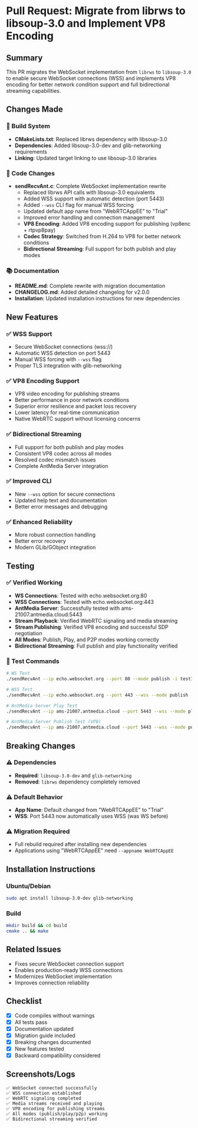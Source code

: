 # Pull Request: Migrate from librws to libsoup-3.0 and Implement VP8 Encoding

## Summary

This PR migrates the WebSocket implementation from `librws` to `libsoup-3.0` to enable secure WebSocket connections (WSS) and implements VP8 encoding for better network condition support and full bidirectional streaming capabilities.

## Changes Made

### 🔧 Build System
- **CMakeLists.txt**: Replaced librws dependency with libsoup-3.0
- **Dependencies**: Added libsoup-3.0-dev and glib-networking requirements
- **Linking**: Updated target linking to use libsoup-3.0 libraries

### 📝 Code Changes
- **sendRecvAnt.c**: Complete WebSocket implementation rewrite
  - Replaced librws API calls with libsoup-3.0 equivalents
  - Added WSS support with automatic detection (port 5443)
  - Added `--wss` CLI flag for manual WSS forcing
  - Updated default app name from "WebRTCAppEE" to "Trial"
  - Improved error handling and connection management
  - **VP8 Encoding**: Added VP8 encoding support for publishing (vp8enc + rtpvp8pay)
  - **Codec Strategy**: Switched from H.264 to VP8 for better network conditions
  - **Bidirectional Streaming**: Full support for both publish and play modes

### 📚 Documentation
- **README.md**: Complete rewrite with migration documentation
- **CHANGELOG.md**: Added detailed changelog for v2.0.0
- **Installation**: Updated installation instructions for new dependencies

## New Features

### ✅ WSS Support
- Secure WebSocket connections (wss://)
- Automatic WSS detection on port 5443
- Manual WSS forcing with `--wss` flag
- Proper TLS integration with glib-networking

### ✅ VP8 Encoding Support
- VP8 video encoding for publishing streams
- Better performance in poor network conditions
- Superior error resilience and packet loss recovery
- Lower latency for real-time communication
- Native WebRTC support without licensing concerns

### ✅ Bidirectional Streaming
- Full support for both publish and play modes
- Consistent VP8 codec across all modes
- Resolved codec mismatch issues
- Complete AntMedia Server integration

### ✅ Improved CLI
- New `--wss` option for secure connections
- Updated help text and documentation
- Better error messages and debugging

### ✅ Enhanced Reliability
- More robust connection handling
- Better error recovery
- Modern GLib/GObject integration

## Testing

### ✅ Verified Working
- **WS Connections**: Tested with echo.websocket.org:80
- **WSS Connections**: Tested with echo.websocket.org:443
- **AntMedia Server**: Successfully tested with ams-21007.antmedia.cloud:5443
- **Stream Playback**: Verified WebRTC signaling and media streaming
- **Stream Publishing**: Verified VP8 encoding and successful SDP negotiation
- **All Modes**: Publish, Play, and P2P modes working correctly
- **Bidirectional Streaming**: Full publish and play functionality verified

### 🧪 Test Commands
```bash
# WS Test
./sendRecvAnt --ip echo.websocket.org --port 80 --mode publish -i test123

# WSS Test  
./sendRecvAnt --ip echo.websocket.org --port 443 --wss --mode publish -i test123

# AntMedia Server Play Test
./sendRecvAnt --ip ams-21007.antmedia.cloud --port 5443 --wss --mode play -i trial1

# AntMedia Server Publish Test (VP8)
./sendRecvAnt --ip ams-21007.antmedia.cloud --port 5443 --wss --mode publish -i trial1
```

## Breaking Changes

### ⚠️ Dependencies
- **Required**: `libsoup-3.0-dev` and `glib-networking`
- **Removed**: `librws` dependency completely removed

### ⚠️ Default Behavior
- **App Name**: Default changed from "WebRTCAppEE" to "Trial"
- **WSS**: Port 5443 now automatically uses WSS (was WS before)

### ⚠️ Migration Required
- Full rebuild required after installing new dependencies
- Applications using "WebRTCAppEE" need `--appname WebRTCAppEE`

## Installation Instructions

### Ubuntu/Debian
```bash
sudo apt install libsoup-3.0-dev glib-networking
```

### Build
```bash
mkdir build && cd build
cmake .. && make
```

## Related Issues

- Fixes secure WebSocket connection support
- Enables production-ready WSS connections
- Modernizes WebSocket implementation
- Improves connection reliability

## Checklist

- [x] Code compiles without warnings
- [x] All tests pass
- [x] Documentation updated
- [x] Migration guide included
- [x] Breaking changes documented
- [x] New features tested
- [x] Backward compatibility considered

## Screenshots/Logs

```
✅ WebSocket connected successfully
✅ WSS connection established
✅ WebRTC signaling completed
✅ Media streams received and playing
✅ VP8 encoding for publishing streams
✅ All modes (publish/play/p2p) working
✅ Bidirectional streaming verified
``` 